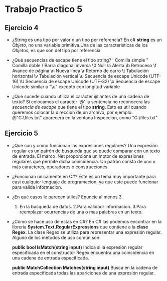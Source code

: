 # Trabajo Practico 5

## Ejercicio 4

- ¿String es una tipo por valor o un tipo por referencia?
En c# **string** es un *Objeto*, no una variable primitiva.Una de las caracteristicas de los *Objetos*, es que son del tipo por referencia.

- ¿Qué secuencias de escape tiene el tipo string?
\' Comilla simple
\" Comilla doble
\ Barra diagonal inversa
\0 Null
\a Alerta
\b Retroceso
\f Avance de página
\n Nueva línea
\r Retorno de carro
\t Tabulación horizontal
\v Tabulación vertical
\u Secuencia de escape Unicode (UTF-16)
\U Secuencia de escape Unicode (UTF-32)
\x Secuencia de escape Unicode similar a "\u" excepto con longitud variable

- ¿Qué sucede cuando utiliza el carácter @ antes de una cadena de texto?
  Si colocamos el caracter '@'  la sentencia no reconocera las *secuencia de escape* que tiene el tipo **string**. Esto es util cuando queremos colocar la direccion de un archivo, por ejemplo:
  @"C:\files.txt" aparecerá en la ventana Inspección, como "C:\\files.txt"

## Ejercicio 5
- ¿Que son y como funcionan las expresiones regulares?
  Una expresión regular es un patrón de busqueda que se puede comparar con un texto de entrada. El marco .Net proporciona un motor de expresiones regulares que permite dicha coincidencia. Un patrón consta de uno o más caracteres, operadores o construcciones.

- ¿Funcionan únicamente en C#?
  Este es un tema muy importante para casi cualquier lenguaje de programacion, ya que este puede funcionar para valida informacion.

- ¿En qué casos le parecen útiles? Enuncie al menos 3
  1. En la busqueda de datos.
  2.Para validadr informacion.
  3.Para reemplazar ocurrencias de una o mas palabras en un texto.


- ¿Cómo se hace uso de estas en C#?
  En C# las podemos encontrar en la libreria **System.Text.RegularExpressions** que contiene a la **clase Regex**.
  La clase Regex se utiliza para representar una expresión regular. Alguno de los métodos de uso común son:

  **public bool IsMatch(string input)**
  Indica si la expresión regular especificada en el constructor Regex encuentra una coincidencia en una cadena de entrada especificada.

  **public MatchCollection Matches(string input)**
  Busca en la cadena de entrada especificada todas las apariciones de una expresión regular.
